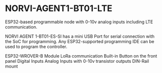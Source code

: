 # NORVI-AGENT1-BT01-LTE
ESP32-based programmable node with 0-10v analog inputs including LTE communication.

NORVI AGENT 1-BT01-ES-SI has a mini USB Port for serial connection with the SoC for programming. 
Any ESP32-supported programming IDE can be used to program the controller.

ESP32-WROVER-B Module
LoRa communication
Built-in Button on the front panel
Digital Inputs
Analog Inputs with 0-10v
transistor outputs
DIN-Rail mount
